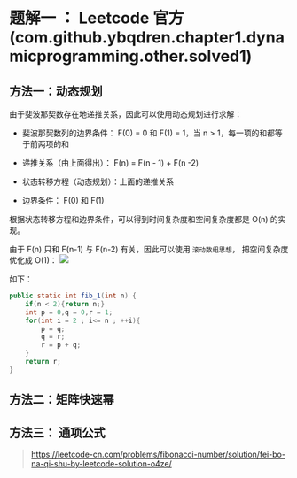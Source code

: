 # 题解一 ： Leetcode 官方 (com.github.ybqdren.chapter1.dynamicprogramming.other.solved1)

## 方法一：动态规划
由于斐波那契数存在地递推关系，因此可以使用动态规划进行求解：

- 斐波那契数列的边界条件： F(0) = 0 和 F(1) = 1，当 n > 1，每一项的和都等于前两项的和

- 递推关系（由上面得出）： F(n) = F(n - 1) + F(n -2)

- 状态转移方程（动态规划）：上面的递推关系

- 边界条件： F(0) 和 F(1)

根据状态转移方程和边界条件，可以得到时间复杂度和空间复杂度都是 O(n) 的实现。


由于 F(n) 只和 F(n-1) 与 F(n-2) 有关，因此可以使用 `滚动数组思想`，
把空间复杂度优化成 O(1)：
![](https://assets.leetcode-cn.com/solution-static/509/509_fig1.gif)


如下：

```java
public static int fib_1(int n) {
    if(n < 2){return n;}
    int p = 0,q = 0,r = 1;
    for(int i = 2 ; i<= n ; ++i){
        p = q;
        q = r;
        r = p + q;
    }
    return r;
}
```




## 方法二：矩阵快速幂









## 方法三： 通项公式










> https://leetcode-cn.com/problems/fibonacci-number/solution/fei-bo-na-qi-shu-by-leetcode-solution-o4ze/